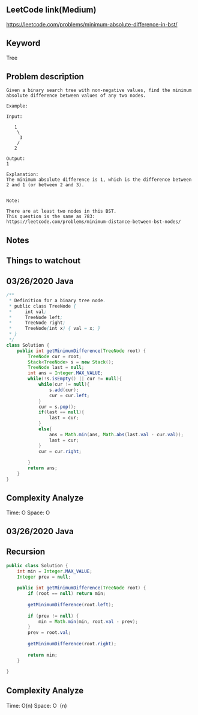 ## LeetCode link(Medium)
https://leetcode.com/problems/minimum-absolute-difference-in-bst/

## Keyword
Tree

## Problem description
```
Given a binary search tree with non-negative values, find the minimum absolute difference between values of any two nodes.

Example:

Input:

   1
    \
     3
    /
   2

Output:
1

Explanation:
The minimum absolute difference is 1, which is the difference between 2 and 1 (or between 2 and 3).
 

Note:

There are at least two nodes in this BST.
This question is the same as 783: https://leetcode.com/problems/minimum-distance-between-bst-nodes/
```



## Notes


## Things to watchout

## 03/26/2020 Java

```java
/**
 * Definition for a binary tree node.
 * public class TreeNode {
 *     int val;
 *     TreeNode left;
 *     TreeNode right;
 *     TreeNode(int x) { val = x; }
 * }
 */
class Solution {
    public int getMinimumDifference(TreeNode root) {
        TreeNode cur = root;
        Stack<TreeNode> s = new Stack();
        TreeNode last = null;
        int ans = Integer.MAX_VALUE;
        while(!s.isEmpty() || cur != null){
            while(cur != null){
                s.add(cur);
                cur = cur.left;
            }
            cur = s.pop();
            if(last == null){
                last = cur;
            }
            else{
                ans = Math.min(ans, Math.abs(last.val - cur.val));
                last = cur;
            }
            cur = cur.right;
 
        }
        return ans;
    }
}

```
## Complexity Analyze
Time: O
Space: O


## 03/26/2020 Java
## Recursion
```java
public class Solution {
    int min = Integer.MAX_VALUE;
    Integer prev = null;
    
    public int getMinimumDifference(TreeNode root) {
        if (root == null) return min;
        
        getMinimumDifference(root.left);
        
        if (prev != null) {
            min = Math.min(min, root.val - prev);
        }
        prev = root.val;
        
        getMinimumDifference(root.right);
        
        return min;
    }
    
}
```
## Complexity Analyze
Time: O(n)
Space: O（n)
